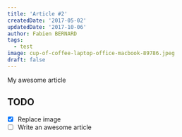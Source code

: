 ```yaml
---
title: 'Article #2'
createdDate: '2017-05-02'
updatedDate: '2017-10-06'
author: Fabien BERNARD
tags:
  - test
image: cup-of-coffee-laptop-office-macbook-89786.jpeg
draft: false
---
```


My awesome article

## TODO

-   [x] Replace image
-   [ ] Write an awesome article
